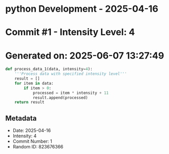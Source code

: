 ﻿# python Development - 2025-04-16
# Commit #1 - Intensity Level: 4
# Generated on: 2025-06-07 13:27:49
```python
def process_data_1(data, intensity=4):
    '''Process data with specified intensity level'''
    result = []
    for item in data:
        if item > 0:
            processed = item * intensity + 11
            result.append(processed)
    return result
```
## Metadata
- Date: 2025-04-16
- Intensity: 4
- Commit Number: 1
- Random ID: 823676366
